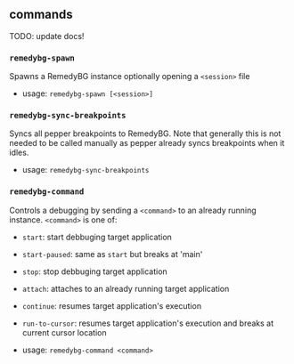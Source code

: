 ## commands

TODO: update docs!

### `remedybg-spawn`
Spawns a RemedyBG instance optionally opening a `<session>` file
- usage: `remedybg-spawn [<session>]`

### `remedybg-sync-breakpoints`
Syncs all pepper breakpoints to RemedyBG.
Note that generally this is not needed to be called manually as pepper already syncs breakpoints when it idles.
- usage: `remedybg-sync-breakpoints`

### `remedybg-command`
Controls a debugging by sending a `<command>` to an already running instance.
`<command>` is one of:
- `start`: start debbuging target application
- `start-paused`: same as `start` but breaks at 'main'
- `stop`: stop debbuging target application
- `attach`: attaches to an already running target application
- `continue`: resumes target application's execution
- `run-to-cursor`: resumes target application's execution and breaks at current cursor location

- usage: `remedybg-command <command>`

